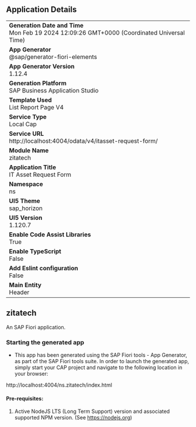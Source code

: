 ## Application Details
|               |
| ------------- |
|**Generation Date and Time**<br>Mon Feb 19 2024 12:09:26 GMT+0000 (Coordinated Universal Time)|
|**App Generator**<br>@sap/generator-fiori-elements|
|**App Generator Version**<br>1.12.4|
|**Generation Platform**<br>SAP Business Application Studio|
|**Template Used**<br>List Report Page V4|
|**Service Type**<br>Local Cap|
|**Service URL**<br>http://localhost:4004/odata/v4/itasset-request-form/
|**Module Name**<br>zitatech|
|**Application Title**<br>IT Asset Request Form|
|**Namespace**<br>ns|
|**UI5 Theme**<br>sap_horizon|
|**UI5 Version**<br>1.120.7|
|**Enable Code Assist Libraries**<br>True|
|**Enable TypeScript**<br>False|
|**Add Eslint configuration**<br>False|
|**Main Entity**<br>Header|

## zitatech

An SAP Fiori application.

### Starting the generated app

-   This app has been generated using the SAP Fiori tools - App Generator, as part of the SAP Fiori tools suite.  In order to launch the generated app, simply start your CAP project and navigate to the following location in your browser:

http://localhost:4004/ns.zitatech/index.html

#### Pre-requisites:

1. Active NodeJS LTS (Long Term Support) version and associated supported NPM version.  (See https://nodejs.org)


